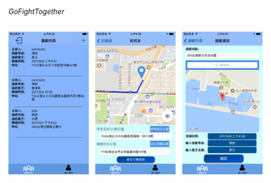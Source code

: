 ###### GoFightTogether 



![img](https://github.com/WeiTsungCheng/Project2/blob/master/readmePic.png)
